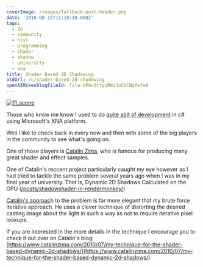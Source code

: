 ```yaml
---
coverImage: /images/fallback-post-header.png
date: '2010-08-15T11:10:18.000Z'
tags:
  - 2d
  - community
  - hlsl
  - programming
  - shader
  - shadow
  - university
  - xna
title: Shader Based 2D Shadowing
oldUrl: /c/shader-based-2d-shadowing
openAIMikesBlogFileId: file-bP6n3ttyuMdz3oCbCNgfwfm8
---
```


[![](/wp-content/uploads/2010/08/11_scene.png "11_scene")](/wp-content/uploads/2010/08/11_scene.png)

Those who know me know I used to do [quite abit of development](/posts/?s=xna) in c# using Microsoft's XNA platform.

<!-- more -->

Well I like to check back in every now and then with some of the big players in the community to see what's going on.

One of those players is [Catalin Zima](https://www.catalinzima.com/), who is famous for producing many great shader and effect samples.

One of Catalin's reccent project particularly caught my eye however as I had tried to tackle the same problem several years ago when I was in my final year of university. That is, Dynamic 2D Shadows Calculated on the GPU ([/posts/shadowshader-in-rendermonkey/](/posts/shadowshader-in-rendermonkey/))

[Catalin's approac](https://www.catalinzima.com/2010/07/my-technique-for-the-shader-based-dynamic-2d-shadows/)h to the problem is far more elegant that my brute force iterative approach. He uses a clever technique of distorting the desired casting image about the light in such a way as not to require iterative pixel lookups.

If you are interested in the more details in the technique I encourage you to check it out over on Catalin's blog: [https://www.catalinzima.com/2010/07/my-technique-for-the-shader-based-dynamic-2d-shadows/](https://www.catalinzima.com/2010/07/my-technique-for-the-shader-based-dynamic-2d-shadows/)
